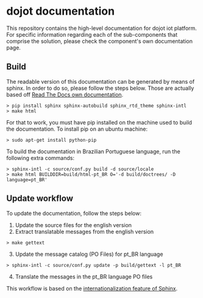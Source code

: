 # dojot documentation

This repository contains the high-level documentation for dojot iot platform.
For specific information regarding each of the sub-components that comprise the solution,
please check the component's own documentation page.

## Build

The readable version of this documentation can be generated by means of sphinx. In order to
do so, please follow the steps below. Those are actually based off
[Read The Docs own documentation](https://docs.readthedocs.io/en/latest/getting_started.html).

```shell
> pip install sphinx sphinx-autobuild sphinx_rtd_theme sphinx-intl
> make html

```

For that to work, you must have pip installed on the machine used to build the documentation.
To install pip on an ubuntu machine:

```shell
> sudo apt-get install python-pip
```

To build the documentation in Brazilian Portuguese language, run the following extra commands:

```shell
> sphinx-intl -c source/conf.py build -d source/locale
> make html BUILDDIR=build/html-pt_BR O='-d build/doctrees/ -D language=pt_BR'
```

## Update workflow

To update the documentation, follow the steps below:

1. Update the source files for the english version
2. Extract translatable messages from the english version

```shell
> make gettext
```

3. Update the message catalog (PO Files) for pt_BR language

```shell
> sphinx-intl -c source/conf.py update -p build/gettext -l pt_BR
```

4. Translate the messages in the pt_BR language PO files 

This workflow is based on the [internationalization feature of Sphinx](http://www.sphinx-doc.org/en/stable/intl.html).
